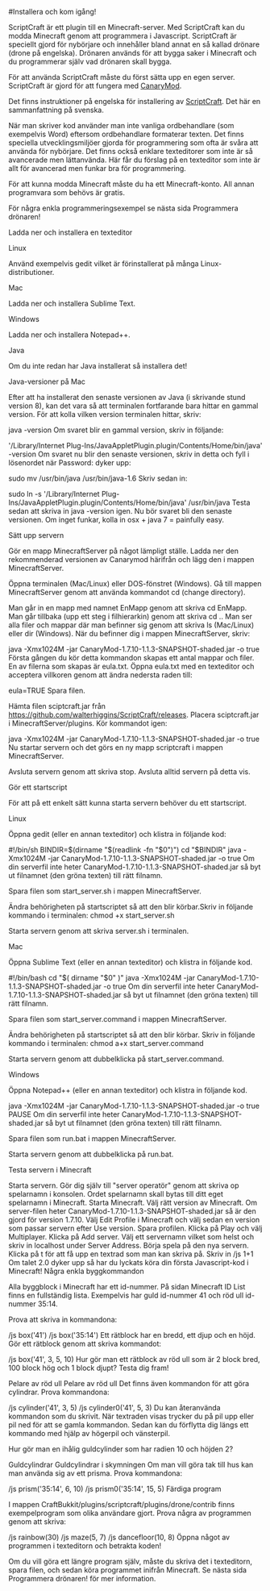 #Installera och kom igång!

ScriptCraft är ett plugin till en Minecraft-server.
Med ScriptCraft kan du modda Minecraft genom att programmera i Javascript. 
ScriptCraft är speciellt gjord för nybörjare och innehåller bland annat en så kallad drönare (drone på engelska). 
Drönaren används för att bygga saker i Minecraft och du programmerar själv vad drönaren skall bygga. 

För att använda ScriptCraft måste du först sätta upp en egen server. 
ScriptCraft är gjord för att fungera med [CanaryMod](http://canarymod.net/).

Det finns instruktioner på engelska för installering av [ScriptCraft](http://scriptcraftjs.org/).
Det här en sammanfattning på svenska.

När man skriver kod använder man inte vanliga ordbehandlare (som exempelvis Word) eftersom ordbehandlare formaterar texten. Det finns speciella utvecklingsmiljöer gjorda för programmering som ofta är svåra att använda för nybörjare. Det finns också enklare texteditorer som inte är så avancerade men lättanvända. Här får du förslag på en texteditor som inte är allt för avancerad men funkar bra för programmering.

För att kunna modda Minecraft måste du ha ett Minecraft-konto. All annan programvara som behövs är gratis.

För några enkla programmeringsexempel se nästa sida Programmera drönaren!

Ladda ner och installera en texteditor

Linux

Använd exempelvis gedit vilket är förinstallerat på många Linux-distributioner.

Mac

Ladda ner och installera Sublime Text.

Windows

Ladda ner och installera Notepad++.

Java

Om du inte redan har Java installerat så installera det!

Java-versioner på Mac

Efter att ha installerat den senaste versionen av Java (i skrivande stund version 8), kan det vara så att terminalen fortfarande bara hittar en gammal version. För att kolla vilken version terminalen hittar, skriv:

java -version
Om svaret blir en gammal version, skriv in följande:

'/Library/Internet Plug-Ins/JavaAppletPlugin.plugin/Contents/Home/bin/java' -version
Om svaret nu blir den senaste versionen, skriv in detta och fyll i lösenordet när Password: dyker upp:

sudo mv /usr/bin/java /usr/bin/java-1.6
Skriv sedan in:

sudo ln -s '/Library/Internet Plug-Ins/JavaAppletPlugin.plugin/Contents/Home/bin/java' /usr/bin/java
Testa sedan att skriva in java -version igen. Nu bör svaret bli den senaste versionen. Om inget funkar, kolla in osx + java 7 = painfully easy.

Sätt upp servern

Gör en mapp MinecraftServer på något lämpligt ställe. Ladda ner den rekommenderad versionen av Canarymod härifrån och lägg den i mappen MinecraftServer.

Öppna terminalen (Mac/Linux) eller DOS-fönstret (Windows). Gå till mappen MinecraftServer genom att använda kommandot cd (change directory).

Man går in en mapp med namnet EnMapp genom att skriva cd EnMapp.
Man går tillbaka (upp ett steg i filhierarkin) genom att skriva cd ..
Man ser alla filer och mappar där man befinner sig genom att skriva ls (Mac/Linux) eller dir (Windows).
När du befinner dig i mappen MinecraftServer, skriv:

java -Xmx1024M -jar CanaryMod-1.7.10-1.1.3-SNAPSHOT-shaded.jar -o true
Första gången du kör detta kommandon skapas ett antal mappar och filer. En av filerna som skapas är eula.txt. Öppna eula.txt med en texteditor och acceptera villkoren genom att ändra nedersta raden till:

eula=TRUE
Spara filen.

Hämta filen sciptcraft.jar från https://github.com/walterhiggins/ScriptCraft/releases. Placera sciptcraft.jar i MinecraftServer/plugins. Kör kommandot igen:

java -Xmx1024M -jar CanaryMod-1.7.10-1.1.3-SNAPSHOT-shaded.jar -o true
Nu startar servern och det görs en ny mapp scriptcraft i mappen MinecraftServer.

Avsluta servern genom att skriva stop. Avsluta alltid servern på detta vis.

Gör ett startscript

För att på ett enkelt sätt kunna starta servern behöver du ett startscript.

Linux

Öppna gedit (eller en annan texteditor) och klistra in följande kod:

#!/bin/sh
BINDIR=$(dirname "$(readlink -fn "$0")")
cd "$BINDIR"
java -Xmx1024M -jar CanaryMod-1.7.10-1.1.3-SNAPSHOT-shaded.jar -o true
Om din serverfil inte heter CanaryMod-1.7.10-1.1.3-SNAPSHOT-shaded.jar så byt ut filnamnet (den gröna texten) till rätt filnamn.

Spara filen som start_server.sh i mappen MinecraftServer.

Ändra behörigheten på startscriptet så att den blir körbar.Skriv in följande kommando i terminalen: chmod +x start_server.sh

Starta servern genom att skriva server.sh i terminalen.

Mac

Öppna Sublime Text (eller en annan texteditor) och klistra in följande kod.

#!/bin/bash
cd "$( dirname "$0" )"
java -Xmx1024M -jar CanaryMod-1.7.10-1.1.3-SNAPSHOT-shaded.jar -o true
Om din serverfil inte heter CanaryMod-1.7.10-1.1.3-SNAPSHOT-shaded.jar så byt ut filnamnet (den gröna texten) till rätt filnamn.

Spara filen som start_server.command i mappen MinecraftServer.

Ändra behörigheten på startscriptet så att den blir körbar. Skriv in följande kommando i terminalen: chmod a+x start_server.command

Starta servern genom att dubbelklicka på start_server.command.

Windows

Öppna Notepad++ (eller en annan texteditor) och klistra in följande kod.

java -Xmx1024M -jar CanaryMod-1.7.10-1.1.3-SNAPSHOT-shaded.jar -o true
PAUSE
Om din serverfil inte heter CanaryMod-1.7.10-1.1.3-SNAPSHOT-shaded.jar så byt ut filnamnet (den gröna texten) till rätt filnamn.

Spara filen som run.bat i mappen MinecraftServer.

Starta servern genom att dubbelklicka på run.bat.

Testa servern i Minecraft

Starta servern.
Gör dig själv till "server operatör" genom att skriva op spelarnamn i konsolen. Ordet spelarnamn skall bytas till ditt eget spelarnamn i Minecraft.
Starta Minecraft.
Välj rätt version av Minecraft.
Om server-filen heter CanaryMod-1.7.10-1.1.3-SNAPSHOT-shaded.jar så är den gjord för version 1.7.10.
Välj Edit Profile i Minecraft och välj sedan en version som passar servern efter Use version.
Spara profilen.
Klicka på Play och välj Multiplayer.
Klicka på Add server.
Välj ett servernamn vilket som helst och skriv in localhost under Server Address.
Börja spela på den nya servern.
Klicka på t för att få upp en textrad som man kan skriva på. Skriv in
/js 1+1
Om talet 2.0 dyker upp så har du lyckats köra din första Javascript-kod i Minecraft!
Några enkla byggkommandon

Alla byggblock i Minecraft har ett id-nummer. På sidan Minecraft ID List finns en fullständig lista. Exempelvis har guld id-nummer 41 och röd ull id-nummer 35:14.

Prova att skriva in kommandona:

/js box('41')
/js box('35:14')
Ett rätblock har en bredd, ett djup och en höjd. Gör ett rätblock genom att skriva kommandot:

/js box('41', 3, 5, 10)
Hur gör man ett rätblock av röd ull som är 2 block bred, 100 block hög och 1 block djupt? Testa dig fram!

Pelare av röd ull
Pelare av röd ull
Det finns även kommandon för att göra cylindrar. Prova kommandona:

/js cylinder('41', 3, 5)
/js cylinder0('41', 5, 3)
Du kan återanvända kommandon som du skrivit. När textraden visas trycker du på pil upp eller pil ned för att se gamla kommandon. Sedan kan du förflytta dig längs ett kommando med hjälp av högerpil och vänsterpil.

Hur gör man en ihålig guldcylinder som har radien 10 och höjden 2?

Guldcylindrar
Guldcylindrar i skymningen
Om man vill göra tak till hus kan man använda sig av ett prisma. Prova kommandona:

/js prism('35:14', 6, 10)
/js prism0('35:14', 15, 5)
Färdiga program

I mappen CraftBukkit/plugins/scriptcraft/plugins/drone/contrib finns exempelprogram som olika användare gjort. Prova några av programmen genom att skriva:

/js rainbow(30)
/js maze(5, 7)
/js dancefloor(10, 8)
Öppna något av programmen i texteditorn och betrakta koden!

Om du vill göra ett längre program själv, måste du skriva det i texteditorn, spara filen, och sedan köra programmet inifrån Minecraft. Se nästa sida Programmera drönaren! för mer information.
